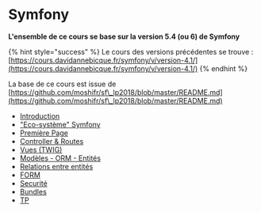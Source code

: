 # Symfony

**L'ensemble de ce cours se base sur la version 5.4 (ou 6) de Symfony**

{% hint style="success" %}
Le cours des versions précédentes se trouve : [https://cours.davidannebicque.fr/symfony/v/version-4.1/](https://cours.davidannebicque.fr/symfony/v/version-4.1/)
{% endhint %}

La base de ce cours est issue de [https://github.com/moshifr/sf\_lp2018/blob/master/README.md](https://github.com/moshifr/sf\_lp2018/blob/master/README.md)

* [Introduction](introduction.md)
* ["Eco-système" Symfony](eco-systeme.md)
* [Première Page](premiere\_page.md)
* [Controller & Routes](controller.md)
* [Vues (TWIG)](vues.md)
* [Modèles - ORM - Entités](modeles.md)
* [Relations entre entités](relations.md)
* [FORM](form.md)
* [Securité](securite.md)
* [Bundles](bundles.md)
* [TP](tp.md)
